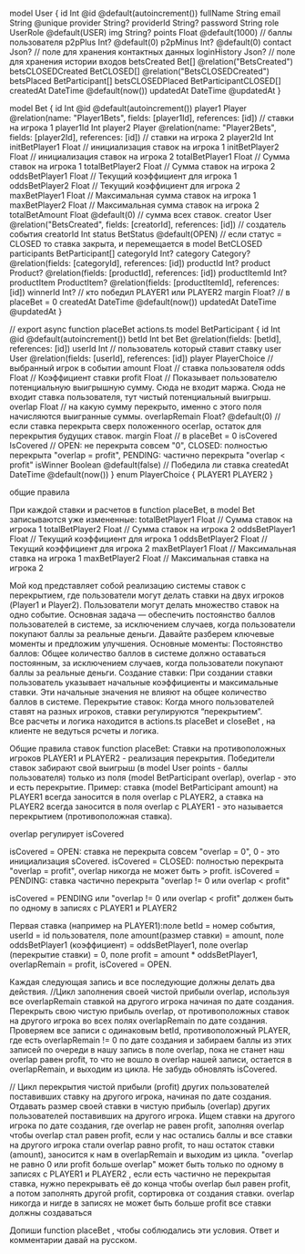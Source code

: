 model User {
id                Int                    @id @default(autoincrement())
fullName          String
email             String                 @unique
provider          String?
providerId        String?
password          String
role              UserRole               @default(USER)
img               String?
points            Float                  @default(1000) // баллы пользователя
p2pPlus           Int?                   @default(0)
p2pMinus          Int?                   @default(0)
contact           Json? // поле для хранения контактных данных
loginHistory      Json? // поле для хранения истории входов
betsCreated       Bet[]                  @relation("BetsCreated")
betsCLOSEDCreated BetCLOSED[]            @relation("BetsCLOSEDCreated")
betsPlaced        BetParticipant[]
betsCLOSEDPlaced  BetParticipantCLOSED[]
createdAt         DateTime               @default(now())
updatedAt         DateTime               @updatedAt
}


model Bet {
id              Int              @id @default(autoincrement())
player1         Player   @relation(name: "Player1Bets", fields: [player1Id], references: [id]) // ставки на игрока 1
player1Id       Int
player2         Player   @relation(name: "Player2Bets", fields: [player2Id], references: [id]) // ставки на игрока 2
player2Id       Int
initBetPlayer1  Float // инициализация ставок на игрока 1
initBetPlayer2  Float // инициализация ставок на игрока 2
totalBetPlayer1 Float // Сумма ставок на игрока 1
totalBetPlayer2 Float // Сумма ставок на игрока 2
oddsBetPlayer1  Float // Текущий коэффициент для игрока 1
oddsBetPlayer2  Float // Текущий коэффициент для игрока 2
maxBetPlayer1   Float // Максимальная сумма ставок на игрока 1
maxBetPlayer2   Float // Максимальная сумма ставок на игрока 2
totalBetAmount  Float            @default(0) // сумма всех ставок.
creator         User       @relation("BetsCreated", fields: [creatorId], references: [id]) // создатель события
creatorId       Int
status          BetStatus   @default(OPEN) // если статус = CLOSED то ставка закрыта, и перемещается в model BetCLOSED
participants    BetParticipant[]
categoryId      Int?
category        Category?        @relation(fields: [categoryId], references: [id])
productId       Int?
product         Product?         @relation(fields: [productId], references: [id])
productItemId   Int?
productItem     ProductItem?     @relation(fields: [productItemId], references: [id])
winnerId        Int? // кто победил PLAYER1 или PLAYER2
margin          Float? // в placeBet = 0
createdAt       DateTime         @default(now())
updatedAt       DateTime         @updatedAt
}


// export async function placeBet actions.ts
model BetParticipant {
id            Int          @id @default(autoincrement())
betId         Int
bet           Bet          @relation(fields: [betId], references: [id])
userId        Int // пользователь который ставит ставку
user          User         @relation(fields: [userId], references: [id])
player        PlayerChoice // выбранный игрок в событии
amount        Float // ставка пользователя
odds          Float // Коэффициент ставки
profit        Float // Показывает пользователю потенциальную выигрышную сумму. Сюда не входит маржа. Сюда не входит ставка пользователя, тут чистый потенциальный выигрыш.
overlap       Float // на какую сумму перекрыто, именно с этого поля начисляются выигранные суммы.
overlapRemain Float?       @default(0) // если ставка перекрыта сверх положенного ocerlap, остаток для перекрытия будущих ставок.
margin        Float // в placeBet = 0
isCovered     IsCovered //   OPEN: не перекрыта совсем "0", CLOSED: полностью перекрыта "overlap = profit", PENDING: частично перекрыта "overlap < profit"
isWinner      Boolean      @default(false) // Победила ли ставка
createdAt     DateTime     @default(now())
}
enum PlayerChoice {
PLAYER1
PLAYER2
}

общие правила

При каждой ставки и расчетов в function placeBet, в model Bet записываются уже измененные:
totalBetPlayer1 Float // Сумма ставок на игрока 1
totalBetPlayer2 Float // Сумма ставок на игрока 2
oddsBetPlayer1  Float // Текущий коэффициент для игрока 1
oddsBetPlayer2  Float // Текущий коэффициент для игрока 2
maxBetPlayer1   Float // Максимальная ставка на игрока 1
maxBetPlayer2   Float // Максимальная ставка на игрока 2

Мой код представляет собой реализацию системы ставок с перекрытием, где пользователи могут делать ставки на двух игроков (Player1 и Player2). Пользователи могут делать множество ставок на одно событие. Основная задача — обеспечить постоянство баллов пользователей в системе, за исключением случаев, когда пользователи покупают баллы за реальные деньги. Давайте разберем ключевые моменты и предложим улучшения.
Основные моменты:
Постоянство баллов: Общее количество баллов в системе должно оставаться постоянным, за исключением случаев, когда пользователи покупают баллы за реальные деньги.
Создание ставки: При создании ставки пользователь указывает начальные коэффициенты и максимальные ставки. Эти начальные значения не влияют на общее количество баллов в системе.
Перекрытие ставок: Когда много пользователей ставят на разных игроков, ставки регулируются “перекрытием”.  
Все расчеты и логика находится в actions.ts placeBet и closeBet , на клиенте не ведуться рсчеты и логика.



Общие правила ставок function placeBet:
Ставки на противоположных игроков PLAYER1 и PLAYER2 - реализация перекрытия. Победители ставок забирают свой выигрыш (в model User points - баллы пользователя) только из поля (model BetParticipant overlap), overlap - это и есть перекрытие. Пример: ставка (model BetParticipant amount) на PLAYER1 всегда заносится в поля overlap с PLAYER2, а ставка на PLAYER2 всегда заносится в поля overlap с PLAYER1 - это называется перекрытием (противоположная ставка).

overlap регулирует isCovered

isCovered = OPEN: ставка не перекрыта совсем "overlap = 0",  0 - это инициализация sCovered.
isCovered = CLOSED: полностью перекрыта "overlap = profit", overlap никогда не может быть > profit.
isCovered = PENDING: ставка частично перекрыта "overlap != 0 или overlap < profit"

isCovered = PENDING или  "overlap != 0 или overlap < profit" должен быть по одному в записях с PLAYER1 и PLAYER2

Первая ставка (например на PLAYER1):поле betId = номер события, userId = id пользователя, поле amount(размер ставки) = amount, поле oddsBetPlayer1 (коэффициент) = oddsBetPlayer1, поле overlap (перекрытие ставки) = 0, поле profit = amount * oddsBetPlayer1, overlapRemain = profit, isCovered = OPEN.

Каждая следующая запись и все последующие должны делать два действия.
//Цикл заполнения своей чистой прибыли overlap, используя все overlapRemain ставкой на другого игрока начиная по дате создания.
Перекрыть свою чистую прибыль overlap, от противоположных ставок на другого игрока во всех полях overlapRemain по дате создания. Проверяем все записи с одинаковым betId, противоположный PLAYER, где есть overlapRemain != 0 по дате создания и забираем баллы из этих записей по очереди в нашу запись в поле overlap, пока не станет наш overlap равен profit, то что не вошло в overlap нашей записи, остается в overlapRemain, и выходим из цикла. Не забудь обновлять isCovered.

// Цикл перекрытия чистой прибыли (profit) других пользователей поставивших ставку на другого игрока, начиная по дате создания.
Отдавать размер своей ставки в чистую прибыль (overlap) других пользователей поставивших на другого игрока. Ищем ставки на другого игрока по дате создания, где overlap не равен profit, заполняя overlap чтобы overlap стал равен profit, если у нас остались баллы и все ставки на другого игрока стали overlap равно profit, то наш остаток ставки (amount), заносится к нам в overlapRemain и выходим из цикла.
"overlap не равно 0 или profit больше overlap" может быть только по одному в записях с PLAYER1 и PLAYER2 , если есть частично не перекрытая ставка, нужно перекрывать её до конца чтобы overlap был равен profit, а потом заполнять другой profit, сортировка от создания ставки.
overlap никогда и нигде в записях не может быть больше profit
все ставки должны создаваться


Допиши function placeBet , чтобы соблюдались эти условия. Ответ и комментарии давай на русском.





